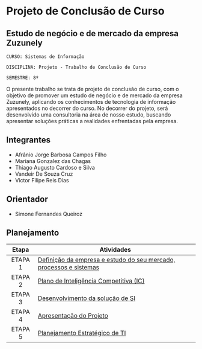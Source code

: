 # Projeto de Conclusão de Curso

## Estudo de negócio e de mercado da empresa Zuzunely 

`CURSO: Sistemas de Informação`

`DISCIPLINA: Projeto - Trabalho de Conclusão de Curso`

`SEMESTRE: 8º`

O presente trabalho se trata de projeto de conclusão de curso, com o objetivo de promover um estudo de negócio e de mercado da empresa Zuzunely, aplicando os conhecimentos de tecnologia de informação apresentados no decorrer do curso. No decorrer do projeto, será desenvolvido uma consultoria na área de nosso estudo, buscando apresentar soluções práticas a realidades enfrentadas pela empresa. 

## Integrantes

* Afrânio Jorge Barbosa Campos Filho 
* Mariana Gonzalez das Chagas 
* Thiago Augusto Cardoso e Silva 
* Vandeir De Souza Cruz 
* Victor Filipe Reis Dias 



## Orientador

* Simone Fernandes Queiroz

## Planejamento

| Etapa         | Atividades |
|  :----:   | ----------- |
| ETAPA 1         |[Definição da empresa e estudo do seu mercado, processos e sistemas](docs/Definicao-da-empresa-e-estudo-do-seu-mercado-processos-e-sistemas.md) <br> |
| ETAPA 2         |[Plano de Inteligência Competitiva (IC)](docs/Plano-de-Inteligencia-Competitiva.md) <br> |
| ETAPA 3         |[Desenvolvimento da solução de SI](docs/Desenvolvimento-da-solucao-de-SI.md) |
| ETAPA 4        |[Apresentação do Projeto](docs/Apresentacao-do-Projeto.md) <br>  |
| ETAPA 5        |[Planejamento Estratégico de TI](docs/Planejamento-Estrategico-de-TI.md) <br>  |

